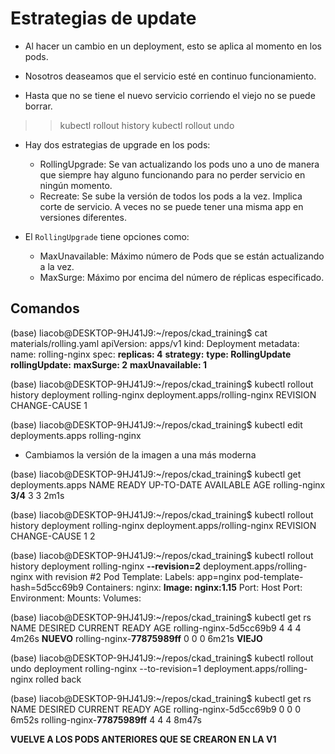 # Estrategias de update

- Al hacer un cambio en un deployment, esto se aplica al momento en los pods.

- Nosotros deaseamos que el servicio esté en continuo funcionamiento.

- Hasta que no se tiene el nuevo servicio corriendo el viejo no se puede borrar.

>> kubectl rollout history
>> kubectl rollout undo

- Hay dos estrategias de upgrade en los pods:
    - RollingUpgrade: Se van actualizando los pods uno a uno de manera que siempre hay alguno funcionando para no perder servicio en ningún momento.
    - Recreate: Se sube la versión de todos los pods a la vez. Implica corte de servicio. A veces no se puede tener una misma app en versiones diferentes.

- El ``RollingUpgrade`` tiene opciones como:
    - MaxUnavailable: Máximo número de Pods que se están actualizando a la vez.
    - MaxSurge: Máximo por encima del número de réplicas especificado.

## Comandos

(base) liacob@DESKTOP-9HJ41J9:~/repos/ckad_training$ cat materials/rolling.yaml 
apiVersion: apps/v1
kind: Deployment
metadata:
  name: rolling-nginx
spec:
  **replicas: 4**
  **strategy:**
    **type: RollingUpdate**
    **rollingUpdate:**
      **maxSurge: 2**
      **maxUnavailable: 1**

(base) liacob@DESKTOP-9HJ41J9:~/repos/ckad_training$ kubectl rollout history deployment rolling-nginx 
deployment.apps/rolling-nginx 
REVISION  CHANGE-CAUSE
1         <none>

(base) liacob@DESKTOP-9HJ41J9:~/repos/ckad_training$ kubectl edit deployments.apps rolling-nginx 

- Cambiamos la versión de la imagen a una más moderna

(base) liacob@DESKTOP-9HJ41J9:~/repos/ckad_training$ kubectl get deployments.apps 
NAME            READY   UP-TO-DATE   AVAILABLE   AGE
rolling-nginx   **3/4**     3            3           2m1s

(base) liacob@DESKTOP-9HJ41J9:~/repos/ckad_training$ kubectl rollout history deployment rolling-nginx 
deployment.apps/rolling-nginx 
REVISION  CHANGE-CAUSE
1         <none>
2         <none>

(base) liacob@DESKTOP-9HJ41J9:~/repos/ckad_training$ kubectl rollout history deployment rolling-nginx **--revision=2**
deployment.apps/rolling-nginx with revision #2
Pod Template:
  Labels:       app=nginx
        pod-template-hash=5d5cc69b9
  Containers:
   nginx:
    **Image:      nginx:1.15**
    Port:       <none>
    Host Port:  <none>
    Environment:        <none>
    Mounts:     <none>
  Volumes:      <none>

(base) liacob@DESKTOP-9HJ41J9:~/repos/ckad_training$ kubectl get rs
NAME                       DESIRED   CURRENT   READY   AGE
rolling-nginx-5d5cc69b9    4         4         4       4m26s **NUEVO**
rolling-nginx-**77875989ff**   0         0         0       6m21s **VIEJO**

(base) liacob@DESKTOP-9HJ41J9:~/repos/ckad_training$ kubectl rollout undo deployment rolling-nginx --to-revision=1
deployment.apps/rolling-nginx rolled back

(base) liacob@DESKTOP-9HJ41J9:~/repos/ckad_training$ kubectl get rs
NAME                       DESIRED   CURRENT   READY   AGE
rolling-nginx-5d5cc69b9    0         0         0       6m52s
rolling-nginx-**77875989ff**   4         4         4       8m47s

**VUELVE A LOS PODS ANTERIORES QUE SE CREARON EN LA V1**
